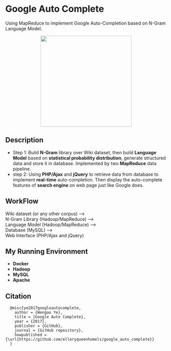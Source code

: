 # Google Auto Complete

Using MapReduce to implement Google Auto-Completion based on N-Gram Language Model.
<div align="center">
 <img src="https://github.com/elleryqueenhomels/google_auto_complete/blob/master/demo/demo.gif" height="284px">
</div>

## Description
- Step 1: Build <b>N-Gram</b> library over Wiki dataset, then build <b>Language Model</b> based on <b>statistical probability distribution</b>, generate structured data and store it in database. Implemented by two <b>MapReduce</b> data pipeline.
- step 2: Using <b>PHP/Ajax</b> and <b>jQuery</b> to retrieve data from database to implement <b>real-time</b> auto-completion. Then display the auto-complete features of <b>search engine</b> on web page just like Google does.

## WorkFlow
Wiki dataset (or any other corpus) --> <br/>N-Gram Library (Hadoop/MapReduce) --> <br/>Language Model (Hadoop/MapReduce) --> <br/>Database (MySQL) --> <br/>Web Interface (PHP/Ajax and jQuery)

## My Running Environment
- <b>Docker</b>
- <b>Hadoop</b>
- <b>MySQL</b>
- <b>Apache</b>

## Citation
```
  @misc{ye2017googleautocomplete,
    author = {Wengao Ye},
    title = {Google Auto Complete},
    year = {2017},
    publisher = {GitHub},
    journal = {GitHub repository},
    howpublished = {\url{https://github.com/elleryqueenhomels/google_auto_complete}}
  }
```
